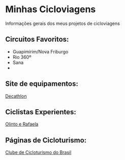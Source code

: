 # Minhas Cicloviagens
Informações gerais dos meus projetos de cicloviagens

## Circuitos Favoritos:
- Guapimirim/Nova Friburgo
- Rio 360º
- Sana
- 

## Site de equipamentos:
[Decathlon](https://www.decathlon.com.br/ciclismo-estrada#1)

## Ciclistas Experientes:
[Olinto e Rafaela](https://www.olinto.com.br/)

## Páginas de Cicloturismo:
[Clube de Cicloturismo do Brasil](http://www.clubedecicloturismo.com.br/)

